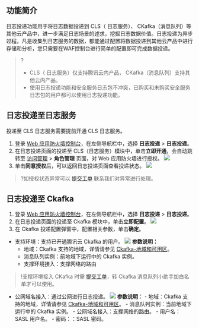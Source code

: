 ## 功能简介
日志投递功能用于将日志数据投递到 CLS（ 日志服务）、 CKafka（消息队列）等其他云产品中，进一步满足日志场景的述求，挖掘日志数据价值。日志投递为异步过程，凡是收集到日志服务的数据，都能通过配置将数据投递到其他云产品中进行存储和分析，您只需要在WAF控制台进行简单的配置即可完成数据投递。
>?
>- CLS（ 日志服务）仅支持腾讯云内产品， CKafka（消息队列）支持其他云内产品。
>- 使用日志投递功能和安全服务日志包不冲突，已购买和未购买安全服务日志包的用户都可以使用日志投递功能。




## 日志投递至日志服务 
投递至 CLS 日志服务需要提前开通 CLS 日志服务。
1. 登录 [Web 应用防火墙控制台](https://console.cloud.tencent.com/guanjia/attack)，在左侧导航栏中，选择 **日志投递** > **日志投递**。
2. 在日志投递页面的投递至 CLS（日志服务）模块中，单击**立即开通**，会自动跳转至 [访问管理](https://console.cloud.tencent.com/cam/role) > **角色管理** 页面，对 Web 应用防火墙进行授权。
![](https://qcloudimg.tencent-cloud.cn/raw/9a45e27e704a6f6876bf9ad55a406372.png)
3. 单击**同意授权**后，可以返回日志投递页面查看投递状态。
![](https://qcloudimg.tencent-cloud.cn/raw/5d2a3ceb25c227b5811cc5cc2a39ae6d.png)
>?如授权状态异常可以 [提交工单](https://console.cloud.tencent.com/workorder/category) 联系我们对异常进行处理。
>

## 日志投递至 Ckafka
1. 登录 [Web 应用防火墙控制台](https://console.cloud.tencent.com/guanjia/attack)，在左侧导航栏中，选择 **日志投递** > **日志投递**。
2. 在日志投递页面的投递至 Ckafka 模块中，单击**立即配置**。
![](https://qcloudimg.tencent-cloud.cn/raw/f754e86f36ad5099414c5183a2e548b3.png)
3. 在 Ckafka 投递配置弹窗中，配置相关参数，单击**确定**。
 - 支持环境：支持已开通腾讯云 Ckafka 的用户。
 ![](https://qcloudimg.tencent-cloud.cn/raw/923858129c016d33d0523022cf2c2d04.png)
**参数说明：**
    - 地域：Ckafka 支持的地域，详情请参见 [Ckafka-地域和可用区](https://cloud.tencent.com/document/product/597/44597)。
    - 消息队列实例：前地域下运行中的 Ckafka 实例。
    - 支撑环境接入：支撑网络的路由
>!支撑环境接入 CKafka 时需 [提交工单](https://console.cloud.tencent.com/workorder/category)，转 Ckafka 消息队列小助手加白名单才可以使用。
>
   - 公网域名接入：通过公网进行日志投递。
 ![](https://qcloudimg.tencent-cloud.cn/raw/80bb3d798e9f26425655cdb0fd57944e.png)
**参数说明：**
    - 地域：Ckafka 支持的地域，详情请参见 [Ckafka-地域和可用区](https://cloud.tencent.com/document/product/597/44597)。
    - 消息队列实例：当前地域下运行中的 Ckafka 实例。
    - 公网域名接入：支撑网络的路由。
    - 用户名：SASL 用户名。
    - 密码：：SASL 密码。
